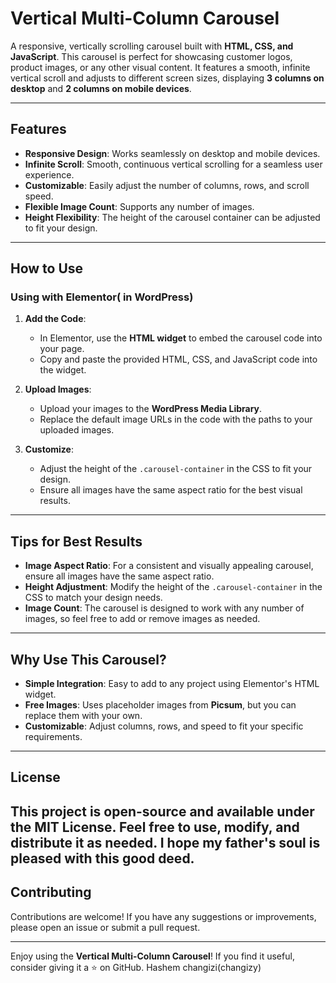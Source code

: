 # Vertical Multi-Column Carousel

A responsive, vertically scrolling carousel built with **HTML, CSS, and JavaScript**. This carousel is perfect for showcasing customer logos, product images, or any other visual content. It features a smooth, infinite vertical scroll and adjusts to different screen sizes, displaying **3 columns on desktop** and **2 columns on mobile devices**.

---

## Features

- **Responsive Design**: Works seamlessly on desktop and mobile devices.
- **Infinite Scroll**: Smooth, continuous vertical scrolling for a seamless user experience.
- **Customizable**: Easily adjust the number of columns, rows, and scroll speed.
- **Flexible Image Count**: Supports any number of images.
- **Height Flexibility**: The height of the carousel container can be adjusted to fit your design.

---

## How to Use

### Using with Elementor( in WordPress)

1. **Add the Code**:
   - In Elementor, use the **HTML widget** to embed the carousel code into your page.
   - Copy and paste the provided HTML, CSS, and JavaScript code into the widget.

2. **Upload Images**:
   - Upload your images to the **WordPress Media Library**.
   - Replace the default image URLs in the code with the paths to your uploaded images.

3. **Customize**:
   - Adjust the height of the `.carousel-container` in the CSS to fit your design.
   - Ensure all images have the same aspect ratio for the best visual results.

---

## Tips for Best Results

- **Image Aspect Ratio**: For a consistent and visually appealing carousel, ensure all images have the same aspect ratio.
- **Height Adjustment**: Modify the height of the `.carousel-container` in the CSS to match your design needs.
- **Image Count**: The carousel is designed to work with any number of images, so feel free to add or remove images as needed.

---

## Why Use This Carousel?

- **Simple Integration**: Easy to add to any project using Elementor's HTML widget.
- **Free Images**: Uses placeholder images from **Picsum**, but you can replace them with your own.
- **Customizable**: Adjust columns, rows, and speed to fit your specific requirements.

---

## License

This project is open-source and available under the **MIT License**. Feel free to use, modify, and distribute it as needed.
I hope my father's soul is pleased with this good deed.
---

## Contributing

Contributions are welcome! If you have any suggestions or improvements, please open an issue or submit a pull request.

---

Enjoy using the **Vertical Multi-Column Carousel**! If you find it useful, consider giving it a ⭐ on GitHub.
Hashem changizi(changizy)
